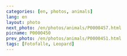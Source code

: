 ```yaml
---
categories: [en, photos, animals]
lang: en
layout: photo
next_photo: /en/photos/animals/P0000457.html
picname: P0000450
prev_photo: /en/photos/animals/P0000451.html
tags: [Fotofalle, Leopard]
---
```

